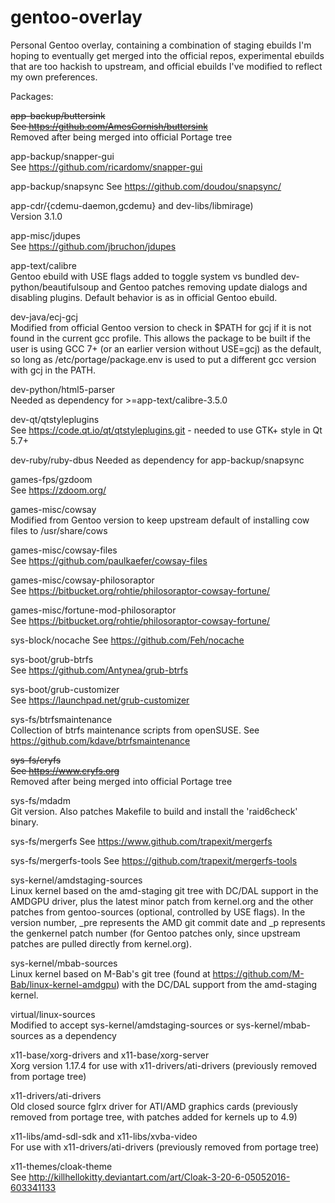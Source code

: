 # gentoo-overlay
Personal Gentoo overlay, containing a combination of staging ebuilds I'm hoping
to eventually get merged into the official repos, experimental ebuilds that are
too hackish to upstream, and official ebuilds I've modified to reflect my own
preferences.

Packages:

~~app-backup/buttersink  
See https://github.com/AmesCornish/buttersink~~  
Removed after being merged into official Portage tree

app-backup/snapper-gui  
See https://github.com/ricardomv/snapper-gui

app-backup/snapsync
See https://github.com/doudou/snapsync/

app-cdr/{cdemu-daemon,gcdemu} and dev-libs/libmirage)  
Version 3.1.0

app-misc/jdupes  
See https://github.com/jbruchon/jdupes

app-text/calibre  
Gentoo ebuild with USE flags added to toggle system vs bundled
dev-python/beautifulsoup and Gentoo patches removing update dialogs and
disabling plugins. Default behavior is as in official Gentoo ebuild.

dev-java/ecj-gcj  
Modified from official Gentoo version to check in $PATH for gcj if it is not
found in the current gcc profile. This allows the package to be built if the
user is using GCC 7+ (or an earlier version without USE=gcj) as the default, so
long as /etc/portage/package.env is used to put a different gcc version with gcj
in the PATH.

dev-python/html5-parser  
Needed as dependency for >=app-text/calibre-3.5.0

dev-qt/qtstyleplugins  
See https://code.qt.io/qt/qtstyleplugins.git - needed to use GTK+ style in Qt 5.7+

dev-ruby/ruby-dbus
Needed as dependency for app-backup/snapsync

games-fps/gzdoom  
See https://zdoom.org/

games-misc/cowsay  
Modified from Gentoo version to keep upstream default of installing cow files to
/usr/share/cows

games-misc/cowsay-files  
See https://github.com/paulkaefer/cowsay-files

games-misc/cowsay-philosoraptor  
See https://bitbucket.org/rohtie/philosoraptor-cowsay-fortune/

games-misc/fortune-mod-philosoraptor  
See https://bitbucket.org/rohtie/philosoraptor-cowsay-fortune/

sys-block/nocache
See https://github.com/Feh/nocache

sys-boot/grub-btrfs  
See https://github.com/Antynea/grub-btrfs

sys-boot/grub-customizer  
See https://launchpad.net/grub-customizer

sys-fs/btrfsmaintenance  
Collection of btrfs maintenance scripts from openSUSE. See
https://github.com/kdave/btrfsmaintenance

~~sys-fs/cryfs  
See https://www.cryfs.org~~  
Removed after being merged into official Portage tree

sys-fs/mdadm  
Git version. Also patches Makefile to build and install the 'raid6check' binary.

sys-fs/mergerfs
See https://www.github.com/trapexit/mergerfs

sys-fs/mergerfs-tools
See https://github.com/trapexit/mergerfs-tools

sys-kernel/amdstaging-sources  
Linux kernel based on the amd-staging git tree with DC/DAL support in the
AMDGPU driver, plus the latest minor patch from kernel.org and the
other patches from gentoo-sources (optional, controlled by USE flags).
In the version number, _pre represents the AMD git commit date and _p
represents the genkernel patch number (for Gentoo patches only, since
upstream patches are pulled directly from kernel.org).

sys-kernel/mbab-sources  
Linux kernel based on M-Bab's git tree (found at
https://github.com/M-Bab/linux-kernel-amdgpu) with the DC/DAL support from
the amd-staging kernel.

virtual/linux-sources  
Modified to accept sys-kernel/amdstaging-sources or sys-kernel/mbab-sources
as a dependency

x11-base/xorg-drivers and x11-base/xorg-server  
Xorg version 1.17.4 for use with x11-drivers/ati-drivers (previously removed
from portage tree)

x11-drivers/ati-drivers  
Old closed source fglrx driver for ATI/AMD graphics cards (previously removed
from portage tree, with patches added for kernels up to 4.9)

x11-libs/amd-sdl-sdk and x11-libs/xvba-video  
For use with x11-drivers/ati-drivers (previously removed from portage tree)

x11-themes/cloak-theme  
See http://killhellokitty.deviantart.com/art/Cloak-3-20-6-05052016-603341133
